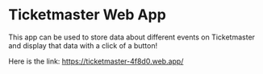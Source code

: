 # Ticketmaster Web App

This app can be used to store data about different events on Ticketmaster and display that data with a click of a button!

Here is the link: https://ticketmaster-4f8d0.web.app/

